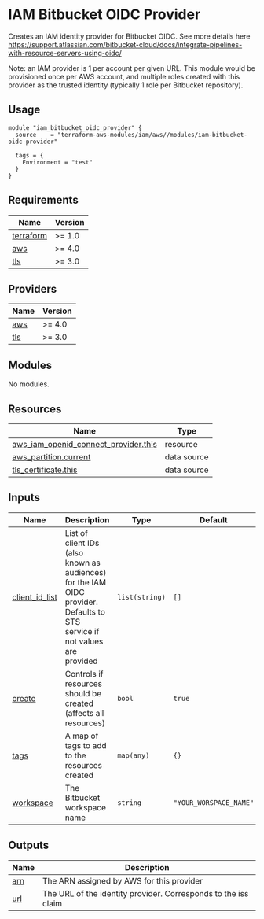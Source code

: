 # IAM Bitbucket OIDC Provider

Creates an IAM identity provider for Bitbucket OIDC. See more details here https://support.atlassian.com/bitbucket-cloud/docs/integrate-pipelines-with-resource-servers-using-oidc/

Note: an IAM provider is 1 per account per given URL. This module would be provisioned once per AWS account, and multiple roles created with this provider as the trusted identity (typically 1 role per Bitbucket repository).

## Usage

```hcl
module "iam_bitbucket_oidc_provider" {
  source    = "terraform-aws-modules/iam/aws//modules/iam-bitbucket-oidc-provider"

  tags = {
    Environment = "test"
  }
}
```

<!-- BEGINNING OF PRE-COMMIT-TERRAFORM DOCS HOOK -->
## Requirements

| Name | Version |
|------|---------|
| <a name="requirement_terraform"></a> [terraform](#requirement\_terraform) | >= 1.0 |
| <a name="requirement_aws"></a> [aws](#requirement\_aws) | >= 4.0 |
| <a name="requirement_tls"></a> [tls](#requirement\_tls) | >= 3.0 |

## Providers

| Name | Version |
|------|---------|
| <a name="provider_aws"></a> [aws](#provider\_aws) | >= 4.0 |
| <a name="provider_tls"></a> [tls](#provider\_tls) | >= 3.0 |

## Modules

No modules.

## Resources

| Name | Type |
|------|------|
| [aws_iam_openid_connect_provider.this](https://registry.terraform.io/providers/hashicorp/aws/latest/docs/resources/iam_openid_connect_provider) | resource |
| [aws_partition.current](https://registry.terraform.io/providers/hashicorp/aws/latest/docs/data-sources/partition) | data source |
| [tls_certificate.this](https://registry.terraform.io/providers/hashicorp/tls/latest/docs/data-sources/certificate) | data source |

## Inputs

| Name | Description | Type | Default | Required |
|------|-------------|------|---------|:--------:|
| <a name="input_client_id_list"></a> [client\_id\_list](#input\_client\_id\_list) | List of client IDs (also known as audiences) for the IAM OIDC provider. Defaults to STS service if not values are provided | `list(string)` | `[]` | no |
| <a name="input_create"></a> [create](#input\_create) | Controls if resources should be created (affects all resources) | `bool` | `true` | no |
| <a name="input_tags"></a> [tags](#input\_tags) | A map of tags to add to the resources created | `map(any)` | `{}` | no |
| <a name="input_workspace"></a> [workspace](#input\_workspace) | The Bitbucket workspace name | `string` | `"YOUR_WORSPACE_NAME"` | no |

## Outputs

| Name | Description |
|------|-------------|
| <a name="output_arn"></a> [arn](#output\_arn) | The ARN assigned by AWS for this provider |
| <a name="output_url"></a> [url](#output\_url) | The URL of the identity provider. Corresponds to the iss claim |
<!-- END OF PRE-COMMIT-TERRAFORM DOCS HOOK -->
